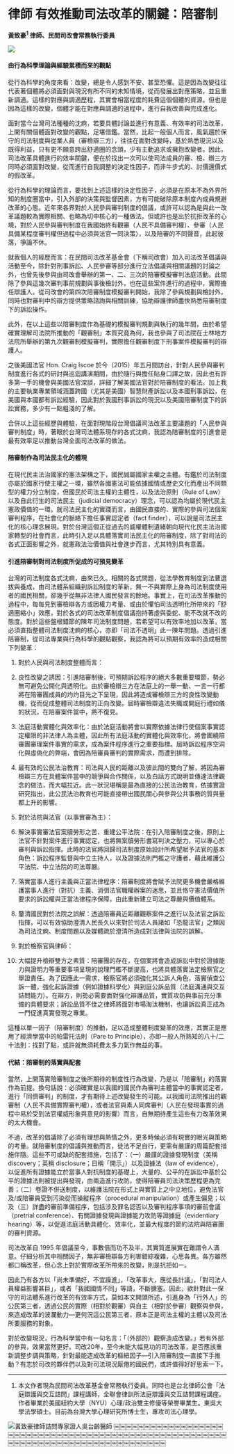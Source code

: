 # 律師 有效推動司法改革的關鍵：陪審制

**黃致豪<sup>1</sup> 律師、民間司改會常務執行委員**

![](images/2-7-1.jpg)

#### 由行為科學理論與經驗累積而來的觀點

從行為科學的角度來看：改變，總是令人感到不安、甚至恐懼。這是因為改變往往代表著個體將必須面對與現況有所不同的未知情境，從而發展出對應策略，並且重新調適。這樣的對應與調適歷程，其實會相當程度的耗費這個個體的資源。但也是因為這樣的改變，個體才能在對應與調適的過程中，進行自我改善與完成進化。

面對當今台灣司法種種的沈痾，若要具體討論並進行有意義、有效率的司法改革，上開有關個體面對改變的觀點，足堪借鑑。當然，比起一般個人而言，風氣趨於保守的司法制度與從業人員（審檢辯三方），往往在面對改變時，基於熟悉現況以及既得利益，只有更不願意跨出舒適圈的念頭，少有主動追求或擁抱改變者。因此，司法改革具體進行的效率關鍵，便在於找出一次可以使司法成員的審、檢、辯三方同時必須面對改變，從而進行自我調整的決定性因子，而非牛步式的、討價還價式的假改革。

從行為科學的理論而言，要找到上述這樣的決定性因子，必須是在原本不為外界所知的制度圈當中，引入外部的決策與監督因素，方有可能破除原本制度內成員規避改革的心態。近年來各界對於人民參與審判制度的倡議，或許可以認為是與此一改革議題較為實際相關、也略為切中核心的一種做法。但或許也是出於抗拒改革的心境，對於人民參與審判制度在我國始終有觀審（人民不具備審判權）、參審（人民具備某程度審判權但過程中必須與法官一同決策），以及陪審的不同聲音，此起彼落，爭論不休。

就我個人的經歷而言：在民間司法改革基金會（下稱司改會）加入司法改革倡議與活動至今，除針對刑事訴訟、人民參審等部分進行立法倡議與相關議題的討論之外，也曾先後參與由司改會舉辦的第一、二、三次的陪審模擬審判法庭活動。此間除了參與這幾次審判事前規劃與事後檢討外，也在這些案件進行的過程中，實際擔任辯護人。從司改會的第四次陪審制度模擬審判開始，我除了參與規劃與檢討外，同時也對審判中的辯方提供策略諮詢與相關訓練，協助辯護律師盡快熟悉陪審制度下的訴訟操作。

此外，在以上這些以陪審制度作為基礎的模擬審判規劃與執行的幾年間，由於希望確實理解司法院所推動的「觀審制」本質究竟為何，我也參與了司法院在士林地方法院所舉辦的第九次觀審制模擬審判，實際擔任觀審制度下刑事案件模擬審判的辯護人。

之後美國法官 Hon. Craig Iscoe 於今（2015）年五月間訪台，針對人民參與審判制度進行各式的研討與巡迴講演期間，由於隨行與擔任貼身口譯之故，因此也有許多第一手的機會與美國法官深談，詳細了解美國法官對於陪審制度的看法。加上我的主要執業專業領域涵蓋跨國（尤其是美國）智慧財產訴訟以及本國刑事訴訟，在美國與本國都有訴訟經驗，因此對於我國刑事訴訟的現況以及美國陪審制度下的訴訟實務，多少有一點粗淺的了解。

合併以上這些經歷與體驗，在面對現階段台灣倡議司法改革主要議題的「人民參與審判制度」時，著眼於台灣司法體系現存的各式沈痾，我認為陪審制度的引進會是最有效率足以推動台灣全面司法改革的做法。

#### 陪審制作為司法民主化的體現

在現代民主法治國家的憲法架構之下，國民誠屬國家主權之主體。有鑑於司法制度亦屬於國家行使主權之一環，雖然各國憲法可能依據國情或歷史文化而產出不同類型的權力分立制度，但國民於司法主權的主體性，以及法治原則（Rule of Law）以及自此衍生的司法民主（judicial democracy）理念，可以認為均屬於現代民主憲政價值的一環。就司法民主化的實踐而言，由國民直接的、實際的參與司法個案審判程序，在社會化的脈絡下擔任事實認定者（fact finder），可以說是司法民主化的核心理念展現。對於台灣這個正從過去的威權體制遺緒朝向現代化民主法治國家轉型的社會而言，此時引入足以具體落實司法民主化的陪審制度，除了對司法的各式正面影響之外，就憲政法治價值與社會進步而言，尤其特別具有意義。

#### 引進陪審制對司法制度所促成的可預見變革

台灣的司法制度各式沈痾，由來已久。相關的各式問題，從法學教育制度到法曹選拔與養成，由司法體系組織到訴訟制度的革新，無一不與實際上身為司法制度使用者的國民相關，卻幾乎從無非法律人國民發言的餘地。事實上，在司法改革推動的過程中，每每見到審檢辯各方或因權力考量、或由於懼怕司法透明化所帶來的「舒適圈縮小」效應，對於各式的司法改革制度倡議抱持著虛與委蛇、能不改就不改的態度。對於這些盤根錯節的陳年司法制度問題，若希望可以有效率地加以改革，當必須直指整體司法制度沈痾的核心，亦即「司法不透明」此一陳年問題。透過引進陪審制，從司法專業與行為科學的觀點觀察，我認為將可以預期有效率的造成相關下列變革：

1. 對於人民與司法制度整體而言：

  1. 良性改變之誘因：引進陪審制後，可預期訴訟程序的絕大多數重要環節，勢必
無可避免公開化與透明化。由於審檢辯三方在法庭上的一舉一動、一言一行都將在陪審團成員的灼灼目光之下呈現，因此將造成審檢辯三方的良性改變動機，從而促成整體司法制度的正向改變。屆時審檢辯違法失職或開庭行禮如儀的狀況，在陪審案件當中，將不復見。

  2. 法庭活動實體化與效率化：由於法庭活動將會以實際依據法律行使個案事實認定權限的非法律人為主體，因此所有法庭活動的實體化與效率化，將會圍繞陪審團審理案件事實的需求，成為案件程序進行之重要指標。屆時訴訟程序空洞化與虛偽化的弊端，會因為陪審員審判的實際需求，而遭到排除。

  3. 最有效的公民法治教育：司法與人民的距離以及彼此間的雙向了解，將因為審檢辯三方在具體案件當中的競爭與合作關係，以及白話方式說明並傳達法律觀念的做法，而大幅拉近。此一狀況堪稱是最為直接的公民法治教育，依據實證研究指出，此公民法治教育也可能直接帶出國民關心與參與公共事務的質與量都上升的影響。

2. 對於法院與法官（以事實審為主）：

  1. 解決事實審法官案牘勞形之苦、重建公平法院：在引入陪審制度之後，原則上法官不針對案件進行事實認定，也將無案牘勞形書寫判決之壓力，可以專心於審判與訴訟指揮。此時的法官將回歸司法制度原始設計所希望賦予法官的基本角色：訴訟程序監督與中立主持人，以及證據法則門檻之守護者，藉此維護公平法院、中立法院的司法尊嚴。

  2. 落實當事人進行主義與正當法律程序：陪審制度將會賦予法院更多機會嚴格維護當事人進行（對抗）主義、消弭法官職權辦案的迷思，並且恪守憲法價值所要求的訴訟權與正當法律程序保障，由此重新建立司法之尊嚴與價值體系。

  3. 釐清國民對於法院之誤解：透過陪審員近距離觀察案件之進行以及法官之訴訟指揮，可以有效協助澄清人民長久以來對於司法人員諸如「恐龍法官」之類因為司法沈痾、制度問題以及媒體疏於澄清所造成對法律與法院的誤解。

3. 對於檢察官與律師：

  1. 大幅提升檢辯雙方之素質：陪審團的存在，在個案將會造成訴訟中對於證據能力與證明力等重要事項呈現的說理門檻不斷提高，也將具體落實法定檢察官之舉證責任。為了因應此一需求，檢察官將必須強化其公訴人角色，落實偵查公訴一體，強化起訴證據（例如證據科學化）與到庭公訴品質（法庭溝通與交互詰問能力）。在辯方，則勢必需要面對強化辯護品質，實質攻防與事前充分準備的具體要求；訴訟品質不佳之律師將面對市場淘汰機制，也讓訴訟真正成為一門促進真實發現之專業。

  這種以單一因子（陪審制度）的推動，足以造成整體制度變革的效應，其實正是應用了經濟學當中的帕雷托法則（Pare to Principle），亦即一般人所熟知的八十/二十法則：找對了點，或許就無須耗費太多力氣作無益的事。

#### 代結：陪審制的落實與配套

當然，上開落實陪審制度之後所期待的制度性行為改變，乃是以「陪審制」的落實作為前提。換句話說：必須確實是以我國的國民作為審判主體當中的事實認定者，進行「同儕審判」的制度，才有期待上述改變發生的可能。以我國司法院推出的觀審制（人民不具備實際審判權），或者法官與素人同席審判（人民在發現事實的過程中易於受到法官權威形象與意見的影響）而言，自無期待產生這些有力改革效果的太大機會。

不過，改革的倡議除了必須有理想與熱情之外，更多時候必須有現實的眼光與策略的考量。就陪審制度的倡議與推動而言，徒法不足自行，更需有嚴謹的周篇配套措施伴隨。這些不可或缺的配套措施，包括了：（一）嚴謹的證據發現制度（美稱 discovery；英稱 disclosure；日稱「開示」）以及證據法（law of evidence），以促進所有證據能立於當事人對抗制度的基礎上，大量的、公平的在訴訟中基於公平的證據法則被提出與發現，由兩造進行攻防，使得陪審員司法決策歷程更為完善；（二）卷證不併送制度，以維護法院在形式上與實質上之中立地位，避免法官及/或陪審員受到污染從而操縱程序（procedural manipulation）或產生偏見；以及（三）詳盡的審前準備程序，包括涉及罪名認否以及審判程序事項的審前會議（pretrial conference）、有關證據發現與證據能力攻防等證據庭（evidentiary hearing）等，以促進法庭活動具體化、效率化，並最大程度的節約法院與陪審團的審判資源。

司法改革自 1995 年倡議至今，事數倍而功不及半，其實質進展實在難謂令人滿意。仔細分析其中相關因子，無非審檢辯各方利害錯綜複雜，心思各異。各方雖然都口稱改革，但心念上對於實際改革所帶來的改變，則是抗拒如一。

因此乃有各方以「尚未準備好，不宜躁進」，「改革事大，應從長計議」，「對司法人員權益影響甚巨」，或者「我國國情不同」等語，不斷搪塞。因此，欲針對此一保守的司法體系進行改革的有效率方式，莫如本文開頭所述，引進身為「行外人」的公民第三者，透過公民的實際（相對於觀審）與自主（相對於參審）觀察與參與，來造成改革的波瀾動力—更何況這公民第三者，原本正是司法主權的主體以及司法所要服務的對象。

對於改變現況，行為科學當中有一句名言：「（外部的）觀察造成改變。」若有外部的參與，效果當然更好。司改20年，至今未能大幅見功的司法改革，是否應該重新調整步調與策略，針對最能造成改革的樞紐因子—引入陪審制度—直接下手推動？有志於司改的夥伴們以及對司法現況厭倦的國民們，或許值得好好思索一下。

---

1. 本文作者現為民間司法改革基金會常務執行委員。同時也是台北律師公會「法庭辯護與交互詰問」課程講師，全聯會律訓所法庭辯護與交互詰問課程講座。作者畢業於美國紐約大學（NYU）心理/政治雙主修優等榮譽畢業生。東吳大學法學碩士。目前為台灣大學心理研究所博士生，專攻司法心理學。

![黃致豪律師詰問專家證人吳台齡醫師](images/2-7-2.jpg "黃致豪律師詰問專家證人吳台齡醫師")
￼￼￼￼￼￼￼￼￼￼￼￼￼￼￼￼￼￼￼￼￼￼￼￼￼￼￼￼￼￼￼￼￼￼￼￼￼￼￼￼￼￼￼￼￼￼￼￼￼￼￼￼￼￼￼￼￼￼￼￼￼￼￼￼￼￼￼￼￼￼￼￼￼￼￼￼￼￼￼￼